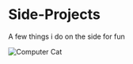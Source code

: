 # Side-Projects
A few things i do on the side for fun

![Computer Cat](https://i.giphy.com/media/v1.Y2lkPTc5MGI3NjExZWd1d3ptbmhtc21mcDk3dnNycWwxdHYyY3Q5NzhsNmdqOXNtMjRwYyZlcD12MV9pbnRlcm5hbF9naWZfYnlfaWQmY3Q9Zw/ptqAPgghLtHOa0SLJS/giphy.gif)
